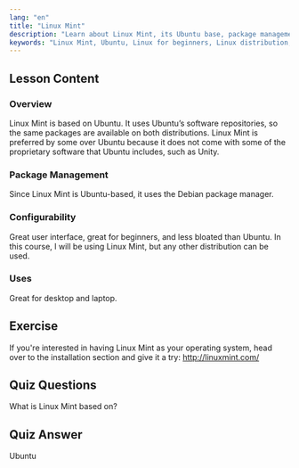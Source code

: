 ```yaml
---
lang: "en"
title: "Linux Mint"
description: "Learn about Linux Mint, its Ubuntu base, package management, and why it's great for beginners. Discover its features and how to get started today!"
keywords: "Linux Mint, Ubuntu, Linux for beginners, Linux distribution, Linux tutorial, Debian package manager, Linux guide"
---
```


## Lesson Content

### Overview

Linux Mint is based on Ubuntu. It uses Ubuntu’s software repositories, so the same packages are available on both distributions. Linux Mint is preferred by some over Ubuntu because it does not come with some of the proprietary software that Ubuntu includes, such as Unity.

### Package Management

Since Linux Mint is Ubuntu-based, it uses the Debian package manager.

### Configurability

Great user interface, great for beginners, and less bloated than Ubuntu. In this course, I will be using Linux Mint, but any other distribution can be used.

### Uses

Great for desktop and laptop.

## Exercise

If you're interested in having Linux Mint as your operating system, head over to the installation section and give it a try: <http://linuxmint.com/>

## Quiz Questions

What is Linux Mint based on?

## Quiz Answer

Ubuntu
